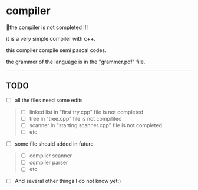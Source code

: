 # compiler
🚫the compiler is not completed !!!

it is a very simple compiler with c++.

this compiler compile semi pascal codes. 

the grammer of the language is in the "grammer.pdf" file.

***
## TODO
- [ ] all the files need some edits 
>- [ ] linked list in "first try.cpp" file is not completed
>- [ ] tree in "tree.cpp" file is not compilited
>- [ ] scanner in "starting scanner.cpp" file is not completed
>- [ ] etc
- [ ] some file should added in future
>- [ ] compiler scanner
>- [ ] compiler parser
>- [ ] etc
- [ ] And several other things I do not know yet:)
